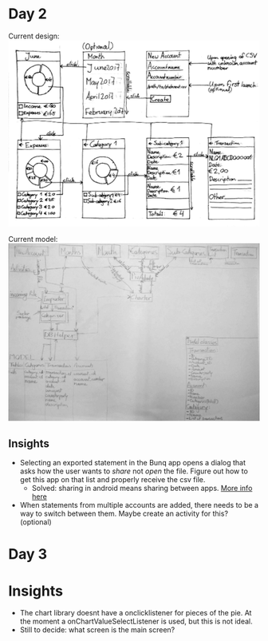 # Day 2
Current design:
![sketches](/doc/sketches.jpg)

Current model:
![diagram](/doc/diagram.jpg)

## Insights
+ Selecting an exported statement in the Bunq app opens a dialog that asks how the user wants to *share* not *open* the file. Figure out how to get this app on that list and properly receive the csv file.
    * Solved: sharing in android means sharing between apps. [More info here](https://developer.android.com/training/sharing/receive.html)
+ When statements from multiple accounts are added, there needs to be a way to switch between them. Maybe create an activity for this? (optional)

# Day 3

# Insights
+ The chart library doesnt have a onclicklistener for pieces of the pie. At the moment a onChartValueSelectListener is used, but this is not ideal.
+ Still to decide: what screen is the main screen?

